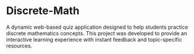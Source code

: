 # Discrete-Math
A dynamic web-based quiz application designed to help students practice discrete mathematics concepts. This project was developed to provide an interactive learning experience with instant feedback and topic-specific resources.
